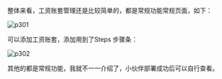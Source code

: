 整体来看，工资账套管理还是比较简单的，都是常规功能常规页面，如下：  

![p301](https://raw.githubusercontent.com/wiki/lenve/vhr/doc/p301.png)  

可以添加工资账套，添加用到了Steps 步骤条：  

![p302](https://raw.githubusercontent.com/wiki/lenve/vhr/doc/p302.png)  

其他的都是常规功能，我就不一一介绍了，小伙伴部署成功后可以自行查看。  
